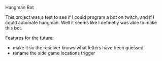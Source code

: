 Hangman Bot

This project was a test to see if I could program a bot on twitch, and if I could automate hangman.
Well it seems like I definetly was able to make this bot.

Features for the future:
- make it so the resolver knows what letters have been guessed
- rename the side game locations trigger
